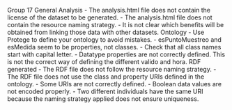 Group 17
    General
    Analysis
        - The analysis.html file does not contain the license of the dataset to be generated.
        - The analysis.html file does not contain the resource naming strategy.
        - It is not clear which benefits will be obtained from linking those data with other datasets.
    Ontology
        - Use Protege to define your ontology to avoid mistakes.
        - esPuntoMuestreo and esMedida seem to be properties, not classes.
        - Check that all class names start with capital letter.
        - Datatype properties are not correctly defined. This is not the correct way of defining the different valido and hora.
    RDF generated
        - The RDF file does not follow the resource naming strategy.
        - The RDF file does not use the class and property URIs defined in the ontology.
        - Some URIs are not correctly defined.
        - Boolean data values are not encoded properly.
        - Two different individuals have the same URI because the naming strategy applied does not ensure uniqueness.
